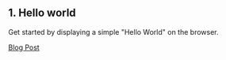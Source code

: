 ## 1. Hello world

Get started by displaying a simple "Hello World" on the browser.

[Blog Post](http://tech.jjude.com/hapi-with-tsc/)